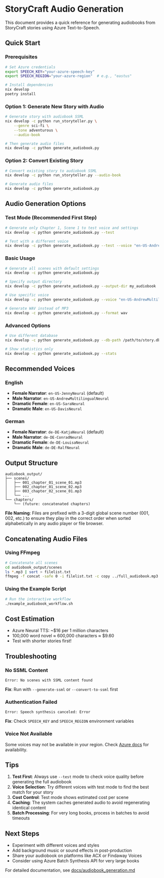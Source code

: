 # StoryCraft Audio Generation

This document provides a quick reference for generating audiobooks from StoryCraft stories using Azure Text-to-Speech.

## Quick Start

### Prerequisites
```bash
# Set Azure credentials
export SPEECH_KEY="your-azure-speech-key"
export SPEECH_REGION="your-azure-region"  # e.g., "eastus"

# Install dependencies
nix develop
poetry install
```

### Option 1: Generate New Story with Audio

```bash
# Generate story with audiobook SSML
nix develop -c python run_storyteller.py \
    --genre sci-fi \
    --tone adventurous \
    --audio-book

# Then generate audio files
nix develop -c python generate_audiobook.py
```

### Option 2: Convert Existing Story

```bash
# Convert existing story to audiobook SSML
nix develop -c python run_storyteller.py --audio-book

# Generate audio files
nix develop -c python generate_audiobook.py
```

## Audio Generation Options

### Test Mode (Recommended First Step)
```bash
# Generate only Chapter 1, Scene 1 to test voice and settings
nix develop -c python generate_audiobook.py --test

# Test with a different voice
nix develop -c python generate_audiobook.py --test --voice "en-US-AndrewMultilingualNeural"
```

### Basic Usage
```bash
# Generate all scenes with default settings
nix develop -c python generate_audiobook.py

# Specify output directory
nix develop -c python generate_audiobook.py --output-dir my_audiobook

# Use specific voice
nix develop -c python generate_audiobook.py --voice "en-US-AndrewMultilingualNeural"

# Generate WAV instead of MP3
nix develop -c python generate_audiobook.py --format wav
```

### Advanced Options
```bash
# Use different database
nix develop -c python generate_audiobook.py --db-path /path/to/story.db

# Show statistics only
nix develop -c python generate_audiobook.py --stats
```

## Recommended Voices

### English
- **Female Narrator**: `en-US-JennyNeural` (default)
- **Male Narrator**: `en-US-AndrewMultilingualNeural`
- **Dramatic Female**: `en-US-SaraNeural`
- **Dramatic Male**: `en-US-DavisNeural`

### German
- **Female Narrator**: `de-DE-KatjaNeural` (default)
- **Male Narrator**: `de-DE-ConradNeural`
- **Dramatic Female**: `de-DE-LouisaNeural`
- **Dramatic Male**: `de-DE-RalfNeural`

## Output Structure

```
audiobook_output/
├── scenes/
│   ├── 001_chapter_01_scene_01.mp3
│   ├── 002_chapter_01_scene_02.mp3
│   ├── 003_chapter_02_scene_01.mp3
│   └── ...
└── chapters/
    └── (future: concatenated chapters)
```

**File Naming**: Files are prefixed with a 3-digit global scene number (001, 002, etc.) to ensure they play in the correct order when sorted alphabetically in any audio player or file browser.

## Concatenating Audio Files

### Using FFmpeg
```bash
# Concatenate all scenes
cd audiobook_output/scenes
ls *.mp3 | sort > filelist.txt
ffmpeg -f concat -safe 0 -i filelist.txt -c copy ../full_audiobook.mp3
```

### Using the Example Script
```bash
# Run the interactive workflow
./example_audiobook_workflow.sh
```

## Cost Estimation

- Azure Neural TTS: ~$16 per 1 million characters
- 100,000 word novel ≈ 600,000 characters ≈ $9.60
- Test with shorter stories first!

## Troubleshooting

### No SSML Content
```
Error: No scenes with SSML content found
```
**Fix**: Run with `--generate-ssml` or `--convert-to-ssml` first

### Authentication Failed
```
Error: Speech synthesis canceled: Error
```
**Fix**: Check `SPEECH_KEY` and `SPEECH_REGION` environment variables

### Voice Not Available
Some voices may not be available in your region. Check [Azure docs](https://docs.microsoft.com/azure/cognitive-services/speech-service/language-support) for availability.

## Tips

1. **Test First**: Always use `--test` mode to check voice quality before generating the full audiobook
2. **Voice Selection**: Try different voices with test mode to find the best match for your story
3. **Cost Control**: Test mode shows estimated cost per scene
4. **Caching**: The system caches generated audio to avoid regenerating identical content
5. **Batch Processing**: For very long books, process in batches to avoid timeouts

## Next Steps

- Experiment with different voices and styles
- Add background music or sound effects in post-production
- Share your audiobook on platforms like ACX or Findaway Voices
- Consider using Azure Batch Synthesis API for very large books

For detailed documentation, see [docs/audiobook_generation.md](docs/audiobook_generation.md)